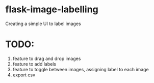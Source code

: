 # flask-image-labelling

Creating a simple UI to label images

# TODO:

1. feature to drag and drop images
2. feature to add labels
3. feature to toggle between images, assigning label to each image
4. export csv
